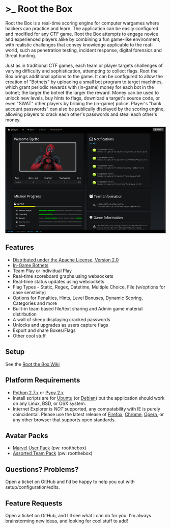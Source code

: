 # >_ Root the Box
Root the Box is a real-time scoring engine for computer wargames where hackers can practice and learn. The application can be easily configured and modified for any CTF game. Root the Box attempts to engage novice and experienced players alike by combining a fun game-like environment, with realistic challenges that convey knowledge applicable to the real-world, such as penetration testing, incident response, digital forensics and threat hunting. 

Just as in traditional CTF games, each team or player targets challenges of varying difficulty and sophistication, attempting to collect flags. Root the Box brings additional options to the game.  It can be configured to allow the creation of "Botnets" by uploading a small bot program to target machines, which grant periodic rewards with (in-game) money for each bot in the botnet; the larger the botnet the larger the reward.  Money can be used to unlock new levels, buy hints to flags, download a target's source code, or even "SWAT" other players by bribing the (in-game) police.  Player's "bank account passwords" can also be publically displayed by the scoring engine, allowing players to crack each other's passwords and steal each other's money.

![example](static/images/example.png)

Features
-------------
* [Distributed under the Apache License, Version 2.0](http://www.apache.org/licenses/LICENSE-2.0)
* [In-Game Botnets](https://github.com/moloch--/RootTheBox/wiki/Features)
* Team Play or Individual Play
* Real-time scoreboard graphs using websockets
* Real-time status updates using websockets
* Flag Types - Static, Regex, Datetime, Multiple Choice, File (w/options for case senstivity)
* Options for Penalties, Hints, Level Bonuses, Dynamic Scoring, Categories and more
* Built-in team based file/text sharing and Admin game material distirbution
* A wall of sheep displaying cracked passwords
* Unlocks and upgrades as users capture flags
* Export and share Boxes/Flags
* Other cool stuff

Setup
-------------------
See the [Root the Box Wiki](https://github.com/moloch--/RootTheBox/wiki)

Platform Requirements
-------------------------
* [Python 2.7.x](https://www.python.org/) or [Pypy 2.x](http://pypy.org/)
* Install scripts are for [Ubuntu](http://www.ubuntu.com/) (or [Debian](https://www.debian.org/)) but the application should work on any Linux, BSD, or OSX system.
* Internet Explorer is *NOT* supported, any compatability with IE is purely coincidental. Please use the latest release of [Firefox](https://www.mozilla.org/en-US/), [Chrome](https://www.google.com/chrome/), [Opera](http://www.opera.com/), or any other browser that supports open standards.

Avatar Packs
-------------------
* [Marvel User Pack](https://drive.google.com/open?id=100my3UEBXAFDHAAsl-5By5TPk6JrZ1LO}) (pw: rootthebox)
* [Assorted Team Pack](https://drive.google.com/open?id=1aeAeAuNulJVd2w5ADhBlmP1WqdpzDpjz) (pw: rootthebox)

Questions? Problems?
-------------------------------
Open a ticket on GitHub and I'd be happy to help you out with setup/configuration/edits.

Feature Requests
----------------------
Open a ticket on GitHub, and I'll see what I can do for you.  I'm always brainstorming new ideas, and looking for cool stuff to add!
